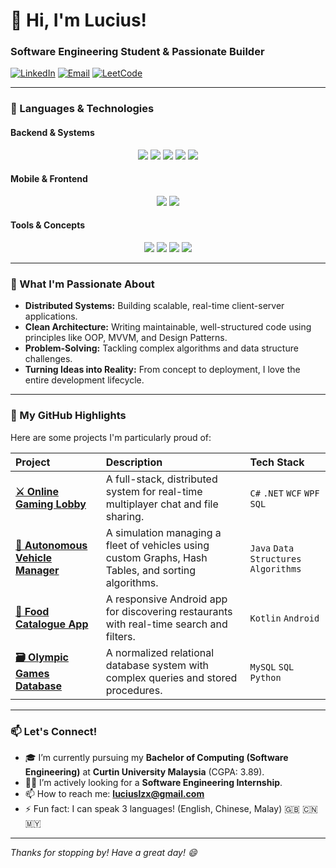 # 👋 Hi, I'm Lucius! 
### Software Engineering Student & Passionate Builder

[![LinkedIn](https://img.shields.io/badge/LinkedIn-0A66C2?style=for-the-badge&logo=linkedin&logoColor=white)](https://www.linkedin.com/in/lucius-lim-zong-xian-07020a363)
[![Email](https://img.shields.io/badge/Email-D14836?style=for-the-badge&logo=gmail&logoColor=white)](mailto:luciuslzx@gmail.com)
[![LeetCode](https://img.shields.io/badge/LeetCode-FFA116?style=for-the-badge&logo=leetcode&logoColor=black)]((https://leetcode.com/u/LuciusLZX))

---

### 🧰 Languages & Technologies

#### Backend & Systems
<p align="center">
  <img src="https://img.shields.io/badge/Java-%23ED8B00.svg?style=for-the-badge&logo=openjdk&logoColor=white" />
  <img src="https://img.shields.io/badge/C%23-239120?style=for-the-badge&logo=c-sharp&logoColor=white" />
  <img src="https://img.shields.io/badge/.NET-512BD4?style=for-the-badge&logo=dotnet&logoColor=white" />
  <img src="https://img.shields.io/badge/Python-3776AB?style=for-the-badge&logo=python&logoColor=white" />
  <img src="https://img.shields.io/badge/MySQL-4479A1?style=for-the-badge&logo=mysql&logoColor=white" />
</p>

#### Mobile & Frontend
<p align="center">
  <img src="https://img.shields.io/badge/Kotlin-7F52FF?style=for-the-badge&logo=kotlin&logoColor=white" />
  <img src="https://img.shields.io/badge/Android-3DDC84?style=for-the-badge&logo=android&logoColor=white" />
</p>

#### Tools & Concepts
<p align="center">
  <img src="https://img.shields.io/badge/Git-F05032?style=for-the-badge&logo=git&logoColor=white" />
  <img src="https://img.shields.io/badge/WPF-%230078D7.svg?style=for-the-badge&logo=.net&logoColor=white" />
  <img src="https://img.shields.io/badge/OOP-%23FF6F00.svg?style=for-the-badge" />
  <img src="https://img.shields.io/badge/Data_Structures-%2300599C.svg?style=for-the-badge" />
</p>

---

### 🚀 What I'm Passionate About

- **Distributed Systems:** Building scalable, real-time client-server applications.
- **Clean Architecture:** Writing maintainable, well-structured code using principles like OOP, MVVM, and Design Patterns.
- **Problem-Solving:** Tackling complex algorithms and data structure challenges.
- **Turning Ideas into Reality:** From concept to deployment, I love the entire development lifecycle.

---

### 🔭 My GitHub Highlights

Here are some projects I'm particularly proud of:

| Project | Description | Tech Stack |
| :--- | :--- | :--- |
| [**⚔️ Online Gaming Lobby**](https://github.com/your-username/gaming-lobby) | A full-stack, distributed system for real-time multiplayer chat and file sharing. | `C#` `.NET` `WCF` `WPF` `SQL` |
| [**🚗 Autonomous Vehicle Manager**](https://github.com/your-username/avms) | A simulation managing a fleet of vehicles using custom Graphs, Hash Tables, and sorting algorithms. | `Java` `Data Structures` `Algorithms` |
| [**🍔 Food Catalogue App**](https://github.com/your-username/food-app) | A responsive Android app for discovering restaurants with real-time search and filters. | `Kotlin` `Android` |
| [**🗃️ Olympic Games Database**](https://github.com/your-username/olympic-db) | A normalized relational database system with complex queries and stored procedures. | `MySQL` `SQL` `Python` |


---

### 📫 Let's Connect!

- 🎓 I’m currently pursuing my **Bachelor of Computing (Software Engineering)** at **Curtin University Malaysia** (CGPA: 3.89).
- 👨‍💻 I’m actively looking for a **Software Engineering Internship**.
- 📫 How to reach me: **luciuslzx@gmail.com**
- ⚡ Fun fact: I can speak 3 languages! (English, Chinese, Malay) 🇬🇧 🇨🇳 🇲🇾

---

*Thanks for stopping by! Have a great day! 😄*
